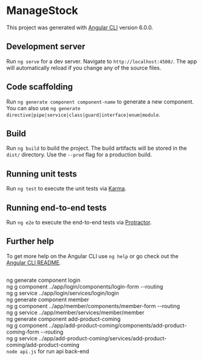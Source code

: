 # ManageStock

This project was generated with [Angular CLI](https://github.com/angular/angular-cli) version 6.0.0.

## Development server

Run `ng serve` for a dev server. Navigate to `http://localhost:4500/`. The app will automatically reload if you change any of the source files.

## Code scaffolding

Run `ng generate component component-name` to generate a new component. You can also use `ng generate directive|pipe|service|class|guard|interface|enum|module`.

## Build

Run `ng build` to build the project. The build artifacts will be stored in the `dist/` directory. Use the `--prod` flag for a production build.

## Running unit tests

Run `ng test` to execute the unit tests via [Karma](https://karma-runner.github.io).

## Running end-to-end tests

Run `ng e2e` to execute the end-to-end tests via [Protractor](http://www.protractortest.org/).

## Further help

To get more help on the Angular CLI use `ng help` or go check out the [Angular CLI README](https://github.com/angular/angular-cli/blob/master/README.md).

##

ng generate component login <br/>
ng g component ../app/login/components/login-form --routing <br/>
ng g service ../app/login/services/login/login <br/>
ng generate component member <br/>
ng g component ../app/member/components/member-form --routing <br/>
ng g service ../app/member/services/member/member <br/>
ng generate component add-product-coming <br/>
ng g component ../app/add-product-coming/components/add-product-coming-form --routing <br/>
ng g service ../app/add-product-coming/services/add-product-coming/add-product-coming <br/>
`node api.js` for run api back-end <br/>
